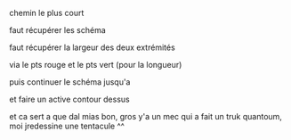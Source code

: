 chemin le plus court 

faut récupérer les schéma

faut récupérer la largeur des deux extrémités 

via le pts rouge et le pts vert (pour la longueur)

puis continuer le schéma jusqu'a

et faire un active contour dessus

et ca sert a que dal mias bon, gros y'a un mec qui a fait un truk quantoum, moi jredessine une tentacule ^^


 































